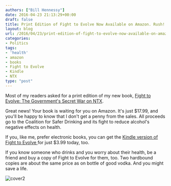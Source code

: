 ```yaml
---
authors: ["Bill Hennessy"]
date: 2016-04-23 21:13:29+00:00
draft: false
title: Print Edition of Fight to Evolve Now Available on Amazon. Rush!
layout: blog
url: /2016/04/23/print-edition-of-fight-to-evolve-now-available-on-amazon-rush/
categories:
- Politics
tags:
- 'health'
- amazon
- books
- Fight to Evolve
- Kindle
- NTX
type: "post"
---
```


Most of my readers asked for a print edition of my new book, [Fight to Evolve: The Government's Secret War on NTX](https://amzn.to/1SX2uY4).

Great news! Your book is waiting for you on Amazon. It's just $17.99, and you'll be happy to know that I don't get a penny from the sales. All proceeds go to the Coalition for Safer Drinking and its fight to reduce alcohol's negative effects on health.

If you, like me, prefer electronic books, you can get the [Kindle version of Fight to Evolve ](https://amzn.to/1ptvxe2)for just $3.99 today, too.

If you know someone who drinks and you worry about their health, be a friend and buy a copy of Fight to Evolve for them, too. Two hardbound copies are about the same price as on bottle of good vodka. And you might save a life.

![cover2](https://hennessysview.com/wp-content/uploads/2016/03/cover2-212x300.jpg)

